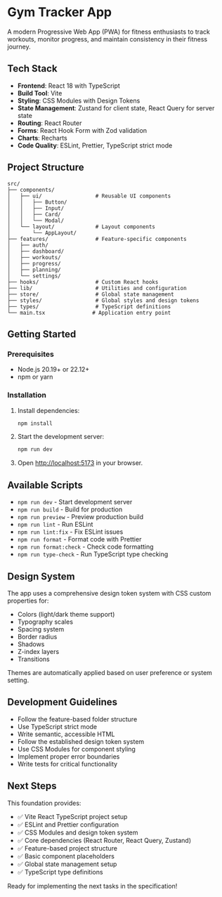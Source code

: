 # Gym Tracker App

A modern Progressive Web App (PWA) for fitness enthusiasts to track workouts, monitor progress, and maintain consistency in their fitness journey.

## Tech Stack

- **Frontend**: React 18 with TypeScript
- **Build Tool**: Vite
- **Styling**: CSS Modules with Design Tokens
- **State Management**: Zustand for client state, React Query for server state
- **Routing**: React Router
- **Forms**: React Hook Form with Zod validation
- **Charts**: Recharts
- **Code Quality**: ESLint, Prettier, TypeScript strict mode

## Project Structure

```
src/
├── components/
│   ├── ui/                 # Reusable UI components
│   │   ├── Button/
│   │   ├── Input/
│   │   ├── Card/
│   │   └── Modal/
│   └── layout/             # Layout components
│       └── AppLayout/
├── features/               # Feature-specific components
│   ├── auth/
│   ├── dashboard/
│   ├── workouts/
│   ├── progress/
│   ├── planning/
│   └── settings/
├── hooks/                  # Custom React hooks
├── lib/                    # Utilities and configuration
├── store/                  # Global state management
├── styles/                 # Global styles and design tokens
├── types/                  # TypeScript definitions
└── main.tsx               # Application entry point
```

## Getting Started

### Prerequisites

- Node.js 20.19+ or 22.12+
- npm or yarn

### Installation

1. Install dependencies:
   ```bash
   npm install
   ```

2. Start the development server:
   ```bash
   npm run dev
   ```

3. Open [http://localhost:5173](http://localhost:5173) in your browser.

## Available Scripts

- `npm run dev` - Start development server
- `npm run build` - Build for production
- `npm run preview` - Preview production build
- `npm run lint` - Run ESLint
- `npm run lint:fix` - Fix ESLint issues
- `npm run format` - Format code with Prettier
- `npm run format:check` - Check code formatting
- `npm run type-check` - Run TypeScript type checking

## Design System

The app uses a comprehensive design token system with CSS custom properties for:

- Colors (light/dark theme support)
- Typography scales
- Spacing system
- Border radius
- Shadows
- Z-index layers
- Transitions

Themes are automatically applied based on user preference or system setting.

## Development Guidelines

- Follow the feature-based folder structure
- Use TypeScript strict mode
- Write semantic, accessible HTML
- Follow the established design token system
- Use CSS Modules for component styling
- Implement proper error boundaries
- Write tests for critical functionality

## Next Steps

This foundation provides:
- ✅ Vite React TypeScript project setup
- ✅ ESLint and Prettier configuration
- ✅ CSS Modules and design token system
- ✅ Core dependencies (React Router, React Query, Zustand)
- ✅ Feature-based project structure
- ✅ Basic component placeholders
- ✅ Global state management setup
- ✅ TypeScript type definitions

Ready for implementing the next tasks in the specification!
